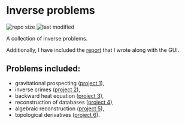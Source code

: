 # Inverse problems
![repo size](https://img.shields.io/github/repo-size/AlbertoCuadra/inverse_problems)
![last modified](https://img.shields.io/github/last-commit/AlbertoCuadra/inverse_problems)

A collection of inverse problems.

Additionally, I have included the [report](report_ES.pdf) that I wrote along with the GUI.

## Problems included:

* gravitational prospecting ([project 1](project_1)),
* inverse crimes ([project 2](project_2)),
* backward heat equation ([project 3](project_3)),
* reconstruction of databases ([project 4](project_4)),
* algebraic reconstruction ([project 5](project_5)),
* topological derivatives ([project 6](project_6)).
